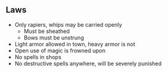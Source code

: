 ## Laws
- Only rapiers, whips may be carried openly
	- Must be sheathed
	- Bows must be unstrung
- Light armor allowed in town, heavy armor is not
- Open use of magic is frowned upon
- No spells in shops
- No destructive spells anywhere, will be severely punished
